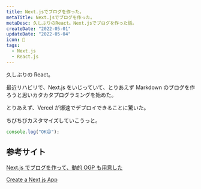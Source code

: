 ```yaml
---
title: Next.jsでブログを作った。
metaTitle: Next.jsでブログを作った。
metaDesc: 久しぶりのReact。Next.jsでブログを作った話。
createDate: "2022-05-01"
updateDate: "2022-05-04"
icon: 👾
tags:
  - Next.js
  - React.js
---
```


久しぶりの React。

最近リハビリで、Next.js をいじっていて、とりあえず Markdown のブログを作ろうと思いカタカタプログラミングを始めた。

とりあえず、Vercel が爆速でデプロイできることに驚いた。

ちびちびカスタマイズしていこうっと。

```js
console.log("OK😄");
```

## 参考サイト

[Next.js でブログを作って、動的 OGP も用意した](https://shon0.dev/posts/8r_hksif024a/)

[Create a Next.js App](https://nextjs.org/learn/basics/create-nextjs-app)
